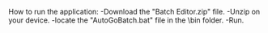 How to run the application:
  -Download the "Batch Editor.zip" file.
  -Unzip on your device.
  -locate the "AutoGoBatch.bat" file in the \bin folder.
  -Run.
